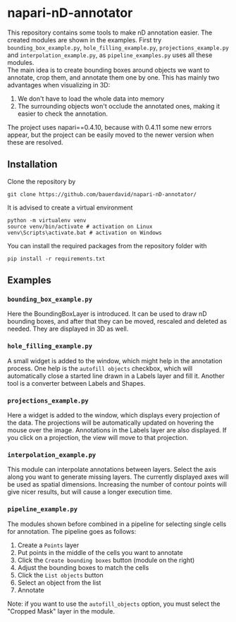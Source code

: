 # napari-nD-annotator
This repository contains some tools to make nD annotation easier.
The created modules are shown in the examples. First try `bounding_box_example.py`,
`hole_filling_example.py`, `projections_example.py` and `interpolation_example.py`, as `pipeline_examples.py`
uses all these modules.<br>
The main idea is to create bounding boxes around objects we want to annotate,
crop them, and annotate them one by one. This has mainly two advantages 
when visualizing in 3D:
1) We don't have to load the whole data into memory
2) The surrounding objects won't occlude the annotated ones, making it easier to check
the annotation.

The project uses napari==0.4.10, because with 0.4.11 some new errors appear,
but the project can be easily moved to the newer version when these are resolved.

## Installation
Clone the repository by
```
git clone https://github.com/bauerdavid/napari-nD-annotator/
```
It is advised to create a virtual environment
```
python -m virtualenv venv
source venv/bin/activate # activation on Linux
venv\Scripts\activate.bat # activation on Windows
```

You can install the required packages from the repository folder with
```
pip install -r requirements.txt
```

## Examples
### `bounding_box_example.py`
Here the BoundingBoxLayer is introduced. It can be used to draw nD bounding boxes,
and after that they can be moved, rescaled and deleted as needed. They are displayed
in 3D as well.
### `hole_filling_example.py`
A small widget is added to the window, which might help in the 
annotation process. One help is the `autofill objects` checkbox,
which will automatically close a started line drawn in a Labels layer and fill it.
Another tool is a converter between Labels and Shapes.
### `projections_example.py`
Here a widget is added to the window, which displays every projection of the data.
The projections will be automatically updated on hovering the mouse
over the image. Annotations in the Labels layer are also displayed.
If you click on a projection, the view will move to that projection.
### `interpolation_example.py`
This module can interpolate annotations between layers. Select the axis along you
want to generate missing layers. The currently displayed axes will be used as
spatial dimensions. Increasing the number of contour points will give nicer results,
but will cause a longer execution time.
### `pipeline_example.py`
The modules shown before combined in a pipeline for selecting single cells
for annotation. The pipeline goes as follows:
1) Create a `Points` layer
2) Put points in the middle of the cells you want to annotate
3) Click the `Create bounding boxes` button (module on the right)
4) Adjust the bounding boxes to match the cells
5) Click the `List objects` button
6) Select an object from the list
7) Annotate

Note: if you want to use the `autofill_objects` option, you must select
the "Cropped Mask" layer in the module.


